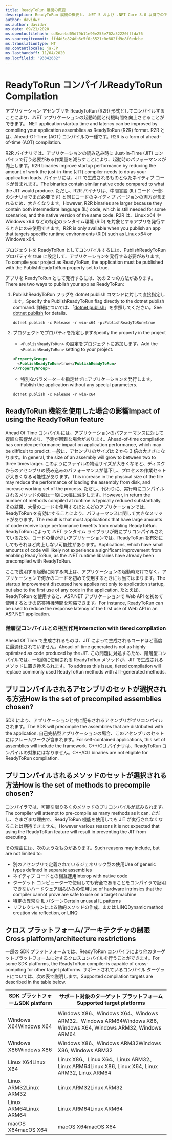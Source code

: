 ```yaml
---
title: ReadyToRun 展開の概要
description: ReadyToRun 展開の概要と、.NET 5 および .NET Core 3.0 以降でのアプリの発行の一部としてその使用を検討する必要がある理由について説明します。
author: davidwr
ms.author: davidwr
ms.date: 09/21/2020
ms.openlocfilehash: cd8eaebd05d79b11e90e255e702a52220fffda76
ms.sourcegitcommit: ffd4d5e824db6c5f0c3521c0e802fd9e8f0edcbe
ms.translationtype: HT
ms.contentlocale: ja-JP
ms.lasthandoff: 11/04/2020
ms.locfileid: "93342632"
---
```

# <a name="readytorun-compilation"></a><span data-ttu-id="5d9ae-103">ReadyToRun コンパイル</span><span class="sxs-lookup"><span data-stu-id="5d9ae-103">ReadyToRun Compilation</span></span>

<span data-ttu-id="5d9ae-104">アプリケーション アセンブリを ReadyToRun (R2R) 形式としてコンパイルすることにより、.NET アプリケーションの起動時間と待機時間を向上させることができます。</span><span class="sxs-lookup"><span data-stu-id="5d9ae-104">.NET application startup time and latency can be improved by compiling your application assemblies as ReadyToRun (R2R) format.</span></span> <span data-ttu-id="5d9ae-105">R2R とは、Ahead-Of-Time (AOT) コンパイルの一種です。</span><span class="sxs-lookup"><span data-stu-id="5d9ae-105">R2R is a form of ahead-of-time (AOT) compilation.</span></span>

<span data-ttu-id="5d9ae-106">R2R バイナリでは、アプリケーションの読み込み時に Just-In-Time (JIT) コンパイラで行う必要がある作業量を減らすことにより、起動時のパフォーマンスが向上します。</span><span class="sxs-lookup"><span data-stu-id="5d9ae-106">R2R binaries improve startup performance by reducing the amount of work the just-in-time (JIT) compiler needs to do as your application loads.</span></span> <span data-ttu-id="5d9ae-107">バイナリには、JIT で生成されるものと似たネイティブ コードが含まれます。</span><span class="sxs-lookup"><span data-stu-id="5d9ae-107">The binaries contain similar native code compared to what the JIT would produce.</span></span> <span data-ttu-id="5d9ae-108">ただし、R2R バイナリは、中間言語 (IL) コード (一部のシナリオでまだ必要です) と同じコードのネイティブ バージョンの両方が含まれるため、大きくなります。</span><span class="sxs-lookup"><span data-stu-id="5d9ae-108">However, R2R binaries are larger because they contain both intermediate language (IL) code, which is still needed for some scenarios, and the native version of the same code.</span></span> <span data-ttu-id="5d9ae-109">R2R は、Linux x64 や Windows x64 などの特定のランタイム環境 (RID) を対象とするアプリを発行するときにのみ使用できます。</span><span class="sxs-lookup"><span data-stu-id="5d9ae-109">R2R is only available when you publish an app that targets specific runtime environments (RID) such as Linux x64 or Windows x64.</span></span>

<span data-ttu-id="5d9ae-110">プロジェクトを ReadyToRun としてコンパイルするには、PublishReadyToRun プロパティを true に設定して、アプリケーションを発行する必要があります。</span><span class="sxs-lookup"><span data-stu-id="5d9ae-110">To compile your project as ReadyToRun, the application must be published with the PublishReadyToRun property set to true.</span></span>

<span data-ttu-id="5d9ae-111">アプリを ReadyToRun として発行するには、次の 2 つの方法があります。</span><span class="sxs-lookup"><span data-stu-id="5d9ae-111">There are two ways to publish your app as ReadyToRun:</span></span>

01. <span data-ttu-id="5d9ae-112">PublishReadyToRun フラグを dotnet publish コマンドに対して直接指定します。</span><span class="sxs-lookup"><span data-stu-id="5d9ae-112">Specify the PublishReadyToRun flag directly to the dotnet publish command.</span></span> <span data-ttu-id="5d9ae-113">詳細については、「[dotnet publish](../tools/dotnet-publish.md)」を参照してください。</span><span class="sxs-lookup"><span data-stu-id="5d9ae-113">See [dotnet publish](../tools/dotnet-publish.md) for details.</span></span>

    ```dotnetcli
    dotnet publish -c Release -r win-x64 -p:PublishReadyToRun=true
    ```

02. <span data-ttu-id="5d9ae-114">プロジェクトでプロパティを指定します</span><span class="sxs-lookup"><span data-stu-id="5d9ae-114">Specify the property in the project</span></span>

    - <span data-ttu-id="5d9ae-115">`<PublishReadyToRun>` の設定をプロジェクトに追加します。</span><span class="sxs-lookup"><span data-stu-id="5d9ae-115">Add the `<PublishReadyToRun>` setting to your project.</span></span>

    ```xml
    <PropertyGroup>
      <PublishReadyToRun>true</PublishReadyToRun>
    </PropertyGroup>
    ```

    - <span data-ttu-id="5d9ae-116">特別なパラメーターを指定せずにアプリケーションを発行します。</span><span class="sxs-lookup"><span data-stu-id="5d9ae-116">Publish the application without any special parameters.</span></span>

    ```dotnetcli
    dotnet publish -c Release -r win-x64
    ```

## <a name="impact-of-using-the-readytorun-feature"></a><span data-ttu-id="5d9ae-117">ReadyToRun 機能を使用した場合の影響</span><span class="sxs-lookup"><span data-stu-id="5d9ae-117">Impact of using the ReadyToRun feature</span></span>

<span data-ttu-id="5d9ae-118">Ahead Of Time コンパイルには、アプリケーションのパフォーマンスに対して複雑な影響があり、予測が困難な場合があります。</span><span class="sxs-lookup"><span data-stu-id="5d9ae-118">Ahead-of-time compilation has complex performance impact on application performance, which may be difficult to predict.</span></span> <span data-ttu-id="5d9ae-119">一般に、アセンブリのサイズは 2 から 3 倍の大きさになります。</span><span class="sxs-lookup"><span data-stu-id="5d9ae-119">In general, the size of an assembly will grow to between two to three times larger.</span></span> <span data-ttu-id="5d9ae-120">このようにファイルの物理サイズが大きくなると、ディスクからのアセンブリの読み込みのパフォーマンスが低下し、プロセスの作業セットが大きくなる可能性があります。</span><span class="sxs-lookup"><span data-stu-id="5d9ae-120">This increase in the physical size of the file may reduce the performance of loading the assembly from disk, and increase working set of the process.</span></span> <span data-ttu-id="5d9ae-121">ただし、代わりに、実行時にコンパイルされるメソッドの数は一般に大幅に減少します。</span><span class="sxs-lookup"><span data-stu-id="5d9ae-121">However, in return the number of methods compiled at runtime is typically reduced substantially.</span></span> <span data-ttu-id="5d9ae-122">その結果、大量のコードを使用するほとんどのアプリケーションでは、ReadyToRun を有効にすることにより、パフォーマンスに関して大きなメリットがあります。</span><span class="sxs-lookup"><span data-stu-id="5d9ae-122">The result is that most applications that have large amounts of code receive large performance benefits from enabling ReadyToRun.</span></span> <span data-ttu-id="5d9ae-123">ReadyToRun によって .NET ランタイム ライブラリが既にプリコンパイルされているため、コードの量が少いアプリケーションでは、ReadyToRun を有効にしてもそれほど向上しない可能性があります。</span><span class="sxs-lookup"><span data-stu-id="5d9ae-123">Applications, which have small amounts of code will likely not experience a significant improvement from enabling ReadyToRun, as the .NET runtime libraries have already been precompiled with ReadyToRun.</span></span>

<span data-ttu-id="5d9ae-124">ここで説明する起動に関する向上は、アプリケーションの起動時だけでなく、アプリケーションで何かのコードを初めて使用するときにも当てはまります。</span><span class="sxs-lookup"><span data-stu-id="5d9ae-124">The startup improvement discussed here applies not only to application startup, but also to the first use of any code in the application.</span></span> <span data-ttu-id="5d9ae-125">たとえば、ReadyToRun を使用すると、ASP.NET アプリケーションで Web API を初めて使用するときの応答待機時間を短縮できます。</span><span class="sxs-lookup"><span data-stu-id="5d9ae-125">For instance, ReadyToRun can be used to reduce the response latency of the first use  of Web API in an ASP.NET application.</span></span>

### <a name="interaction-with-tiered-compilation"></a><span data-ttu-id="5d9ae-126">階層型コンパイルとの相互作用</span><span class="sxs-lookup"><span data-stu-id="5d9ae-126">Interaction with tiered compilation</span></span>

<span data-ttu-id="5d9ae-127">Ahead Of Time で生成されるものは、JIT によって生成されるコードほど高度に最適化されていません。</span><span class="sxs-lookup"><span data-stu-id="5d9ae-127">Ahead-of-time generated is not as highly optimized as code produced by the JIT.</span></span> <span data-ttu-id="5d9ae-128">この問題に対処するため、階層型コンパイルでは、一般的に使用される ReadyToRun メソッドが、JIT で生成されるメソッドに置き換えられます。</span><span class="sxs-lookup"><span data-stu-id="5d9ae-128">To address this issue, tiered compilation will replace commonly used ReadyToRun methods with JIT-generated methods.</span></span>

## <a name="how-is-the-set-of-precompiled-assemblies-chosen"></a><span data-ttu-id="5d9ae-129">プリコンパイルされるアセンブリのセットが選択される方法</span><span class="sxs-lookup"><span data-stu-id="5d9ae-129">How is the set of precompiled assemblies chosen?</span></span>

<span data-ttu-id="5d9ae-130">SDK により、アプリケーションと共に配布されるアセンブリがプリコンパイルされます。</span><span class="sxs-lookup"><span data-stu-id="5d9ae-130">The SDK will precompile the assemblies that are distributed with the application.</span></span> <span data-ttu-id="5d9ae-131">自己完結型アプリケーションの場合、このアセンブリのセットにはフレームワークが含まれます。</span><span class="sxs-lookup"><span data-stu-id="5d9ae-131">For self-contained applications, this set of assemblies will include the framework.</span></span> <span data-ttu-id="5d9ae-132">C++/CLI バイナリは、ReadyToRun コンパイルの対象にはなりません。</span><span class="sxs-lookup"><span data-stu-id="5d9ae-132">C++/CLI binaries are not eligible for ReadyToRun compilation.</span></span>

## <a name="how-is-the-set-of-methods-to-precompile-chosen"></a><span data-ttu-id="5d9ae-133">プリコンパイルされるメソッドのセットが選択される方法</span><span class="sxs-lookup"><span data-stu-id="5d9ae-133">How is the set of methods to precompile chosen?</span></span>

<span data-ttu-id="5d9ae-134">コンパイラでは、可能な限り多くのメソッドのプリコンパイルが試みられます。</span><span class="sxs-lookup"><span data-stu-id="5d9ae-134">The compiler will attempt to pre-compile as many methods as it can.</span></span> <span data-ttu-id="5d9ae-135">ただし、さまざまな理由で、ReadyToRun 機能を使用しても JIT が実行されなくなることは期待できません。</span><span class="sxs-lookup"><span data-stu-id="5d9ae-135">However various reasons it is not expected that using the ReadyToRun feature will result in preventing the JIT from executing.</span></span>

<span data-ttu-id="5d9ae-136">その理由には、次のようなものがあります。</span><span class="sxs-lookup"><span data-stu-id="5d9ae-136">Such reasons may include, but are not limited to:</span></span>

- <span data-ttu-id="5d9ae-137">別のアセンブリで定義されているジェネリック型の使用</span><span class="sxs-lookup"><span data-stu-id="5d9ae-137">Use of generic types defined in separate assemblies</span></span>
- <span data-ttu-id="5d9ae-138">ネイティブ コードとの相互運用</span><span class="sxs-lookup"><span data-stu-id="5d9ae-138">Interop with native code</span></span>
- <span data-ttu-id="5d9ae-139">ターゲット コンピューターで使用しても安全であることをコンパイラで証明できないハードウェア組み込みの使用</span><span class="sxs-lookup"><span data-stu-id="5d9ae-139">Use of hardware intrinsics that the compiler cannot prove are safe to use on a target machine</span></span>
- <span data-ttu-id="5d9ae-140">特定の異常な IL パターン</span><span class="sxs-lookup"><span data-stu-id="5d9ae-140">Certain unusual IL patterns</span></span>
- <span data-ttu-id="5d9ae-141">リフレクションによる動的メソッドの作成、または LINQ</span><span class="sxs-lookup"><span data-stu-id="5d9ae-141">Dynamic method creation via reflection, or LINQ</span></span>

## <a name="cross-platformarchitecture-restrictions"></a><span data-ttu-id="5d9ae-142">クロス プラットフォーム/アーキテクチャの制限</span><span class="sxs-lookup"><span data-stu-id="5d9ae-142">Cross platform/architecture restrictions</span></span>

<span data-ttu-id="5d9ae-143">一部の SDK プラットフォームでは、ReadyToRun コンパイラにより他のターゲットプラットフォームに対するクロスコンパイルを行うことができます。</span><span class="sxs-lookup"><span data-stu-id="5d9ae-143">For some SDK platforms, the ReadyToRun compiler is capable of cross-compiling for other target platforms.</span></span> <span data-ttu-id="5d9ae-144">サポートされているコンパイル ターゲットについては、次の表で説明します。</span><span class="sxs-lookup"><span data-stu-id="5d9ae-144">Supported compilation targets are described in the table below.</span></span>

| <span data-ttu-id="5d9ae-145">SDK プラットフォーム</span><span class="sxs-lookup"><span data-stu-id="5d9ae-145">SDK platform</span></span> | <span data-ttu-id="5d9ae-146">サポート対象のターゲット プラットフォーム</span><span class="sxs-lookup"><span data-stu-id="5d9ae-146">Supported target platforms</span></span> |
| ------------ | --------------------------- |
| <span data-ttu-id="5d9ae-147">Windows X64</span><span class="sxs-lookup"><span data-stu-id="5d9ae-147">Windows X64</span></span>  | <span data-ttu-id="5d9ae-148">Windows X86、Windows X64、Windows ARM32、Windows ARM64</span><span class="sxs-lookup"><span data-stu-id="5d9ae-148">Windows X86, Windows X64, Windows ARM32, Windows ARM64</span></span> |
| <span data-ttu-id="5d9ae-149">Windows X86</span><span class="sxs-lookup"><span data-stu-id="5d9ae-149">Windows X86</span></span>  | <span data-ttu-id="5d9ae-150">Windows X86、Windows ARM32</span><span class="sxs-lookup"><span data-stu-id="5d9ae-150">Windows X86, Windows ARM32</span></span> |
| <span data-ttu-id="5d9ae-151">Linux X64</span><span class="sxs-lookup"><span data-stu-id="5d9ae-151">Linux X64</span></span>    | <span data-ttu-id="5d9ae-152">Linux X86、Linux X64、Linux ARM32、Linux ARM64</span><span class="sxs-lookup"><span data-stu-id="5d9ae-152">Linux X86, Linux X64, Linux ARM32, Linux ARM64</span></span> |
| <span data-ttu-id="5d9ae-153">Linux ARM32</span><span class="sxs-lookup"><span data-stu-id="5d9ae-153">Linux ARM32</span></span>  | <span data-ttu-id="5d9ae-154">Linux ARM32</span><span class="sxs-lookup"><span data-stu-id="5d9ae-154">Linux ARM32</span></span> |
| <span data-ttu-id="5d9ae-155">Linux ARM64</span><span class="sxs-lookup"><span data-stu-id="5d9ae-155">Linux ARM64</span></span>  | <span data-ttu-id="5d9ae-156">Linux ARM64</span><span class="sxs-lookup"><span data-stu-id="5d9ae-156">Linux ARM64</span></span> |
| <span data-ttu-id="5d9ae-157">macOS X64</span><span class="sxs-lookup"><span data-stu-id="5d9ae-157">macOS X64</span></span>    | <span data-ttu-id="5d9ae-158">macOS X64</span><span class="sxs-lookup"><span data-stu-id="5d9ae-158">macOS X64</span></span> |
